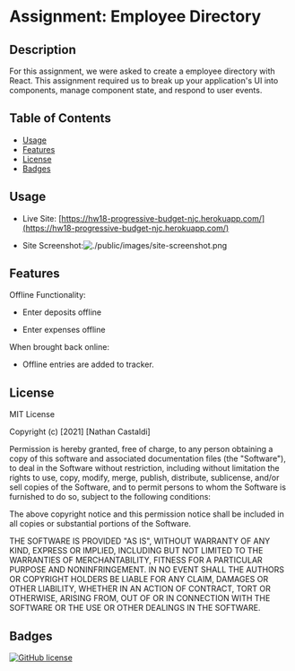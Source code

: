 # Assignment: Employee Directory

## Description

For this assignment, we were asked to create a employee directory with React. This assignment required us to break up your application's UI into components, manage component state, and respond to user events.

## Table of Contents

- [Usage](#usage)
- [Features](#features)
- [License](#license)
- [Badges](#badges)

## Usage

- Live Site: [https://hw18-progressive-budget-njc.herokuapp.com/](https://hw18-progressive-budget-njc.herokuapp.com/)

- Site Screenshot:![./public/images/site-screenshot.png](./public/images/site-screenshot.png)

## Features

Offline Functionality:

  * Enter deposits offline

  * Enter expenses offline

When brought back online:

  * Offline entries are added to tracker.

## License

MIT License

Copyright (c) [2021] [Nathan Castaldi]

Permission is hereby granted, free of charge, to any person obtaining a copy
of this software and associated documentation files (the "Software"), to deal
in the Software without restriction, including without limitation the rights
to use, copy, modify, merge, publish, distribute, sublicense, and/or sell
copies of the Software, and to permit persons to whom the Software is
furnished to do so, subject to the following conditions:

The above copyright notice and this permission notice shall be included in all
copies or substantial portions of the Software.

THE SOFTWARE IS PROVIDED "AS IS", WITHOUT WARRANTY OF ANY KIND, EXPRESS OR
IMPLIED, INCLUDING BUT NOT LIMITED TO THE WARRANTIES OF MERCHANTABILITY,
FITNESS FOR A PARTICULAR PURPOSE AND NONINFRINGEMENT. IN NO EVENT SHALL THE
AUTHORS OR COPYRIGHT HOLDERS BE LIABLE FOR ANY CLAIM, DAMAGES OR OTHER
LIABILITY, WHETHER IN AN ACTION OF CONTRACT, TORT OR OTHERWISE, ARISING FROM,
OUT OF OR IN CONNECTION WITH THE SOFTWARE OR THE USE OR OTHER DEALINGS IN THE
SOFTWARE.

## Badges

[![GitHub license](https://img.shields.io/github/license/ncastaldi/hw18-progressive-budget?style=for-the-badge)](https://github.com/ncastaldi/hw18-progressive-budget/blob/main/LICENSE)